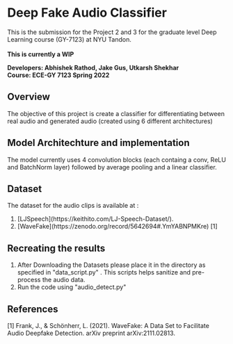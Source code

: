 # Deep Fake Audio Classifier
This is the submission for the Project 2 and 3 for the graduate level Deep Learning course (GY-7123) at NYU Tandon. <br>
<br>
**This is currently a WIP**


**Developers: Abhishek Rathod, Jake Gus, Utkarsh Shekhar**    
**Course: ECE-GY 7123 Spring 2022**

## Overview
The objective of this project is create a classifier for differentiating between real audio and generated audio (created using 6 different architectures)

## Model Architechture and implementation
The model currently uses 4 convolution blocks (each containg a conv, ReLU and BatchNorm layer) followed by average pooling and a linear classifier.

## Dataset
The dataset for the audio clips is available at  : 
<ol>
  <li>[LJSpeech](https://keithito.com/LJ-Speech-Dataset/).</li>
  <li>[WaveFake](https://zenodo.org/record/5642694#.YmYABNPMKre) [1]</li>
</ol>

## Recreating the results
<ol>
  <li>After Downloading the Datasets please place it in the directory as specified in "data_script.py" . This scripts helps sanitize and pre-process the audio data.</li>
  <li>Run the code using "audio_detect.py" </li>
</ol>

## References
<a id="1">[1]</a> 
Frank, J., & Schönherr, L. (2021). WaveFake: A Data Set to Facilitate Audio Deepfake Detection. arXiv preprint arXiv:2111.02813.
